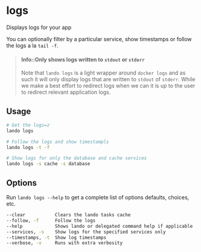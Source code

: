 logs
====

Displays logs for your app

You can optionally filter by a particular service, show timestamps or follow the logs a la `tail -f`.

> #### Info::Only shows logs written to `stdout` or `stderr`
>
> Note that `lando logs` is a light wrapper around `docker logs` and as such it will only display logs that are written
> to `stdout` of `stderr`. While we make a best effort to redirect logs when we can it is up to the user to redirect relevant
> application logs.

Usage
-----

```bash
# Get the logs=z
lando logs

# Follow the logs and show timestampls
lando logs -t -f

# Show logs for only the database and cache services
lando logs -s cache -s database
```

Options
-------

Run `lando logs --help` to get a complete list of options defaults, choices, etc.

```bash
--clear           Clears the lando tasks cache
--follow, -f      Follow the logs
--help            Shows lando or delegated command help if applicable
--services, -s    Show logs for the specified services only
--timestamps, -t  Show log timestamps
--verbose, -v     Runs with extra verbosity
```
